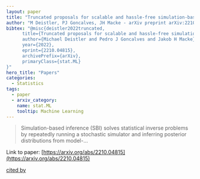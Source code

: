 ```yaml
---
layout: paper
title: "Truncated proposals for scalable and hassle-free simulation-based inference"
author: "M Deistler, PJ Goncalves, JH Macke - arXiv preprint arXiv:2210.04815, 2022 - arxiv.org"
bibtex: "@misc{deistler2022truncated,
      title={Truncated proposals for scalable and hassle-free simulation-based inference},
      author={Michael Deistler and Pedro J Goncalves and Jakob H Macke},
      year={2022},
      eprint={2210.04815},
      archivePrefix={arXiv},
      primaryClass={stat.ML}
}"
hero_title: "Papers"
categories:
  - Statistics
tags:
  - paper
  - arxiv_category:
    name: stat.ML
    tooltip: Machine Learning
---
```

>Simulation-based inference (SBI) solves statistical inverse problems by repeatedly running a stochastic simulator and inferring posterior distributions from model-…

Link to paper: [https://arxiv.org/abs/2210.04815](https://arxiv.org/abs/2210.04815)

[cited by](https://scholar.google.com/scholar?cites=16561248332012832367&as_sdt=5,44&sciodt=0,44&hl=en&num=20)
